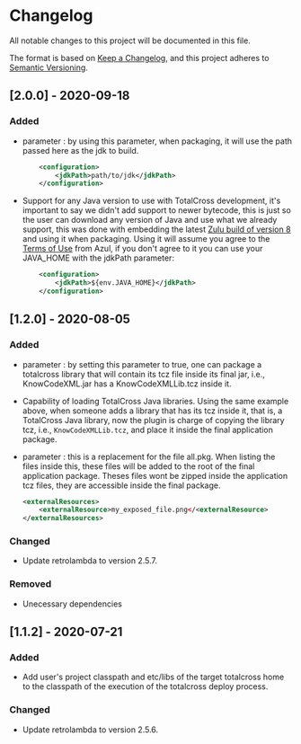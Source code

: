 # Changelog
All notable changes to this project will be documented in this file.

The format is based on [Keep a Changelog](https://keepachangelog.com/en/1.0.0/),
and this project adheres to [Semantic Versioning](https://semver.org/spec/v2.0.0.html).

## [2.0.0] - 2020-09-18

### Added
- parameter <jdkPath>: by using this parameter, when packaging, it will use the path passed here as the jdk to build.
    ```xml
    	<configuration>
            <jdkPath>path/to/jdk</jdkPath>
        </configuration>
    ```

- Support for any Java version to use with TotalCross development, it's important to say we didn't add support to newer bytecode, this is just so the user can download any version of Java and use what we already support, this was done with embedding the latest [Zulu build of version 8](https://www.azul.com/downloads/zulu-community/?version=java-8-lts&architecture=x86-64-bit&package=jre) and using it when packaging. Using it will assume you agree to the [Terms of Use](https://www.azul.com/products/zulu-and-zulu-enterprise/zulu-terms-of-use/) from Azul, if you don't agree to it you can use your JAVA_HOME with the jdkPath parameter:
    ```xml
    	<configuration>
            <jdkPath>${env.JAVA_HOME}</jdkPath>
        </configuration>
    ```

## [1.2.0] - 2020-08-05
### Added
- parameter <totalcrossLib>: by setting this parameter to true, one can package a totalcross library that will contain its tcz file inside its final jar, i.e., KnowCodeXML.jar has a KnowCodeXMLLib.tcz inside it.

- Capability of loading TotalCross Java libraries. Using the same example above, when someone adds a library that has its tcz inside it, that is, a TotalCross Java library, now the plugin is charge of copying the library tcz, i.e., `KnowCodeXMLLib.tcz`, and place it inside the final application package.

- parameter <externalResources>: this is a replacement for the file all.pkg. When listing the files inside this, these files will be added to the root of the final application package. Theses files wont be zipped inside the application tcz files, they are accessible inside the final package.
    ```xml
    <externalResources>
        <externalResource>my_exposed_file.png</<externalResource>
    </externalResources>    
    ```
### Changed
- Update retrolambda to version 2.5.7. 

### Removed
- Unecessary dependencies

## [1.1.2] - 2020-07-21
### Added
- Add user's project classpath and etc/libs of the target totalcross home to the classpath of the execution of the totalcross deploy process. 
### Changed
- Update retrolambda to version 2.5.6. 
